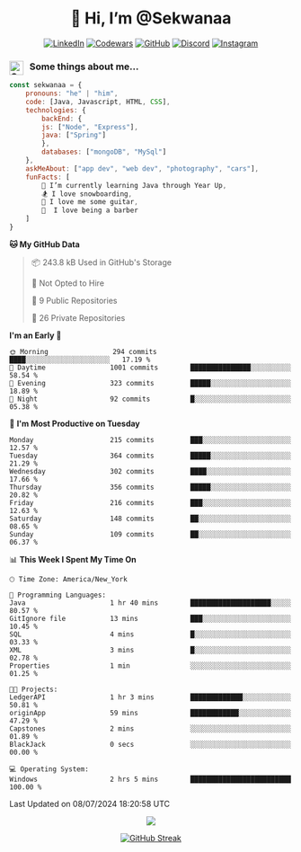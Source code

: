 <h1 align="center" style="font-size = 20px;">👋 Hi, I’m @Sekwanaa</h1>

<div align="center">
	
<a href="https://www.linkedin.com/in/chrisskchia/" target="blank">![LinkedIn](https://img.shields.io/badge/linkedin-%230077B5.svg?style=for-the-badge&logo=linkedin&logoColor=white)</a>
<a href="https://www.codewars.com/users/sekwanaa" target="blank">![Codewars](https://img.shields.io/badge/Codewars-B1361E?style=for-the-badge&logo=codewars&logoColor=grey)</a>
<a href="https://github.com/sekwanaa" target="blank">![GitHub](https://img.shields.io/badge/github-%23121011.svg?style=for-the-badge&logo=github&logoColor=white)</a>
<a href="https://discordapp.com/users/181891769414189056" target="blank">![Discord](https://img.shields.io/badge/Discord-%235865F2.svg?style=for-the-badge&logo=discord&logoColor=white)</a>
<a href="https://www.instagram.com/sekwanaa/" target="blank">![Instagram](https://img.shields.io/badge/Instagram-%23E4405F.svg?style=for-the-badge&logo=Instagram&logoColor=white)</a>

</div>

### <img align="left" alt="Coding" height="25" src="https://media.tenor.com/2aSuT7p_a_UAAAAi/peachcat-cat.gif"> &nbsp; Some things about me...

``` javascript
const sekwanaa = {
	pronouns: "he" | "him",
	code: [Java, Javascript, HTML, CSS],
	technologies: {
		backEnd: {
		js: ["Node", "Express"],
		java: ["Spring"]
		},
		databases: ["mongoDB", "MySql"]
	},
 	askMeAbout: ["app dev", "web dev", "photography", "cars"],
 	funFacts: [
		🌱 I’m currently learning Java through Year Up,
		🏂 I love snowboarding,
		🎸 I love me some guitar,
		💈  I love being a barber
	]
}
```
<!--Github Stats-->

<!--START_SECTION:waka-->
**🐱 My GitHub Data** 

> 📦 243.8 kB Used in GitHub's Storage 
 > 
> 🚫 Not Opted to Hire
 > 
> 📜 9 Public Repositories 
 > 
> 🔑 26 Private Repositories 
 > 
**I'm an Early 🐤** 

```text
🌞 Morning                294 commits         ████░░░░░░░░░░░░░░░░░░░░░   17.19 % 
🌆 Daytime                1001 commits        ███████████████░░░░░░░░░░   58.54 % 
🌃 Evening                323 commits         █████░░░░░░░░░░░░░░░░░░░░   18.89 % 
🌙 Night                  92 commits          █░░░░░░░░░░░░░░░░░░░░░░░░   05.38 % 
```
📅 **I'm Most Productive on Tuesday** 

```text
Monday                   215 commits         ███░░░░░░░░░░░░░░░░░░░░░░   12.57 % 
Tuesday                  364 commits         █████░░░░░░░░░░░░░░░░░░░░   21.29 % 
Wednesday                302 commits         ████░░░░░░░░░░░░░░░░░░░░░   17.66 % 
Thursday                 356 commits         █████░░░░░░░░░░░░░░░░░░░░   20.82 % 
Friday                   216 commits         ███░░░░░░░░░░░░░░░░░░░░░░   12.63 % 
Saturday                 148 commits         ██░░░░░░░░░░░░░░░░░░░░░░░   08.65 % 
Sunday                   109 commits         ██░░░░░░░░░░░░░░░░░░░░░░░   06.37 % 
```


📊 **This Week I Spent My Time On** 

```text
🕑︎ Time Zone: America/New_York

💬 Programming Languages: 
Java                     1 hr 40 mins        ████████████████████░░░░░   80.57 % 
GitIgnore file           13 mins             ███░░░░░░░░░░░░░░░░░░░░░░   10.45 % 
SQL                      4 mins              █░░░░░░░░░░░░░░░░░░░░░░░░   03.33 % 
XML                      3 mins              █░░░░░░░░░░░░░░░░░░░░░░░░   02.78 % 
Properties               1 min               ░░░░░░░░░░░░░░░░░░░░░░░░░   01.25 % 

🐱‍💻 Projects: 
LedgerAPI                1 hr 3 mins         █████████████░░░░░░░░░░░░   50.81 % 
originApp                59 mins             ████████████░░░░░░░░░░░░░   47.29 % 
Capstones                2 mins              ░░░░░░░░░░░░░░░░░░░░░░░░░   01.89 % 
BlackJack                0 secs              ░░░░░░░░░░░░░░░░░░░░░░░░░   00.00 % 

💻 Operating System: 
Windows                  2 hrs 5 mins        █████████████████████████   100.00 % 
```


 Last Updated on 08/07/2024 18:20:58 UTC
<!--END_SECTION:waka-->


<div align="center">
	
![](https://komarev.com/ghpvc/?username=sekwanaa&label=GITHUB-VISITORS&style=for-the-badge&abbreviated=true)

<div>

[![GitHub Streak](https://github-readme-streak-stats.herokuapp.com/?user=sekwanaa)](https://git.io/streak-stats)
 
</div>
 
</div>


<!---
# CERTIFICATES
### Google IT Automation with Python Specialization

>***Coursera --- Issued September 2022***
Online certificate issued by Coursera building skills using Git, Github, and Python

### Google IT Support Certificate
>***Coursera --- Issued November 2021***
Online certificate issued by Coursera building foundational skills including
troubleshooting and customer service, networking, operating systems, system
administration, and security.
--->

<!---
Jiggly-sensation/Jiggly-sensation is a ✨ special ✨ repository because its `README.md` (this file) appears on your GitHub profile.
You can click the Preview link to take a look at your changes.
--->


